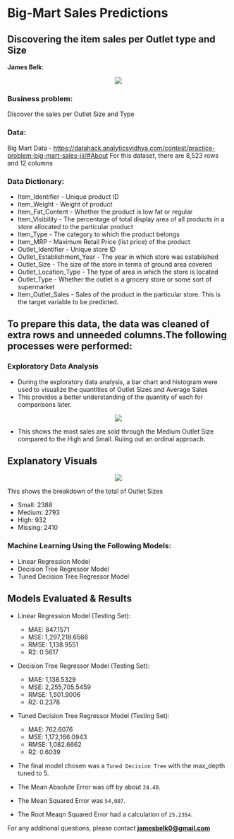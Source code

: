 # Big-Mart Sales Predictions
## Discovering the item sales per Outlet type and Size

**James Belk**: 

<p align = "center"> 
  <img src = "https://github.com/jamesbelk0/sales_predictions/blob/39b13cb3d373d922ba6e04f66b74ed0edf828ede/grocery_store.png">
</p>

### Business problem:

Discover the sales per Outlet Size and Type

### Data:
Big Mart Data - https://datahack.analyticsvidhya.com/contest/practice-problem-big-mart-sales-iii/#About
For this dataset, there are 8,523 rows and 12 columns

### Data Dictionary:

* Item_Identifier - Unique product ID
* Item_Weight - Weight of product
* Item_Fat_Content - Whether the product is low fat or regular
* Item_Visibility - The percentage of total display area of all products in a store allocated to the particular product
* Item_Type - The category to which the product belongs
* Item_MRP - Maximum Retail Price (list price) of the product
* Outlet_Identifier - Unique store ID
* Outlet_Establishment_Year - The year in which store was established
* Outlet_Size - The size of the store in terms of ground area covered
* Outlet_Location_Type - The type of area in which the store is located
* Outlet_Type - Whether the outlet is a grocery store or some sort of supermarket
* Item_Outlet_Sales - Sales of the product in the particular store. This is the target variable to be predicted.

## To prepare this data, the data was cleaned of extra rows and unneeded columns.The following processes were performed:

### Exploratory Data Analysis

 - During the exploratory data analysis, a bar chart and histogram were used to visualize the quantities of Outlet Sizes and Average Sales
 - This provides a better understanding of the quantity of each for comparisons later.
 
 <p align = "center"> 
  <img src = "https://github.com/jamesbelk0/sales_predictions/blob/d8294734469af5fb95f3c375ab6f771c52e31d7c/Average_Sale_Size.png">
</p>

 - This shows the most sales are sold through the Medium Outlet Size compared to the High and Small. Ruling out an ordinal approach.

## Explanatory Visuals

<p align = "center"> 
  <img src = "https://github.com/jamesbelk0/sales_predictions/blob/d8294734469af5fb95f3c375ab6f771c52e31d7c/Outlet_Size_Count.png">
</p>

This shows the breakdown of the total of Outlet Sizes

- Small: 2388
- Medium: 2793
- High: 932
- Missing: 2410

### Machine Learning Using the Following Models:
  - Linear Regression Model
  - Decision Tree Regressor Model
  - Tuned Decision Tree Regressor Model
## Models Evaluated & Results
- Linear Regression Model (Testing Set):
  - MAE: 847.1571 
  - MSE: 1,297,218.6566 
  - RMSE: 1,138.9551 
  - R2: 0.5617

- Decision Tree Regressor Model (Testing Set):
  - MAE: 1,138.5329 
  - MSE: 2,255,705.5459 
  - RMSE: 1,501.9006 
  - R2: 0.2378

- Tuned Decision Tree Regressor Model (Testing Set):
  - MAE: 762.6076 
  - MSE: 1,172,166.0943 
  - RMSE: 1,082.6662 
  - R2: 0.6039
 
 - The final model chosen was a `Tuned Decision Tree` with the max_depth tuned to 5.
 - The Mean Absolute Error was off by about `24.40`.
 - The Mean Squared Error was `54,007`.
 - The Root Meaqn Squared Error had a calculation of `25.2354`.
 

For any additional questions, please contact **jamesbelk0@gmail.com**
